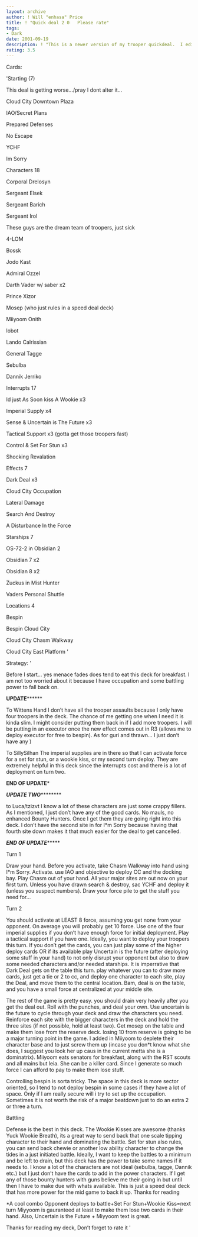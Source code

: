 ```yaml
---
layout: archive
author: ! Will "enhasa" Price
title: ! "Quick deal 2 0   Please rate"
tags:
- Dark
date: 2001-09-19
description: ! "This is a newer version of my trooper quickdeal.  I edited out most of the troopers and put in some power characters to keep myself in control longer and have a better chance at battling while still setting up the deal fast."
rating: 3.5
---
```

Cards: 

'Starting (7)


This deal is getting worse.../pray I dont alter it...

Cloud City Downtown Plaza

IAO/Secret Plans

Prepared Defenses

No Escape

YCHF

Im Sorry


Characters 18

Corporal Drelosyn

Sergeant Elsek

Sergeant Barich

Sergeant Irol

These guys are the dream team of troopers, just sick

4-LOM

Bossk

Jodo Kast

Admiral Ozzel

Darth Vader w/ saber x2

Prince Xizor

Mosep (who just rules in a speed deal deck)

Miiyoom Onith

lobot

Lando Calrissian

General Tagge

Sebulba

Dannik Jerriko


Interrupts  17

Id just As Soon kiss A Wookie x3

Imperial Supply x4

Sense & Uncertain is The Future x3

Tactical Support x3 (gotta get those troopers fast)

Control & Set For Stun x3

Shocking Revalation


Effects  7

Dark Deal x3

Cloud City Occupation

Lateral Damage

Search And Destroy

A Disturbance In the Force


Starships  7

OS-72-2 in Obsidian 2

Obsidian 7 x2

Obsidian 8 x2

Zuckus in Mist Hunter

Vaders Personal Shuttle


Locations 4

Bespin

Bespin Cloud City

Cloud City Chasm Walkway

Cloud City East Platform '

Strategy: '

Before I start... yes menace fades does tend to eat this deck for breakfast.  I am not too worried about it because I have occupation and some battling power to fall back on.


**********************UPDATE****************************

To Wittens Hand  I don’t have all the trooper assaults because I only have four troopers in the deck.  The chance of me getting one when I need it is kinda slim. I might consider putting them back in if I add more troopers.  I will be putting in an executor once the new effect comes out in R3 (allows me to deploy executor for free to bespin).  As for guri and thrawn... I just don’t have any )


To SillySilhan  The imperial supplies are in there so that I can activate force for a set for stun, or a wookie kiss, or my second turn deploy.  They are extremely helpful in this deck since the interrupts cost and there is a lot of deployment on turn two.

********************END OF UPDATE*********************


*******************UPDATE TWO***************************

to Luca/tzizvt  I know a lot of these characters are just some crappy fillers.  As I mentioned, I just don’t have any of the good cards.  No mauls, no enhanced Bounty Hunters.  Once I get them they are going right into this deck.  I don’t have the second site in for I*m Sorry because having that fourth site down makes it that much easier for the deal to get cancelled.  

*******************END OF UPDATE************************


Turn 1


Draw your hand.  Before you activate, take Chasm Walkway into hand using I*m Sorry.  Activate.  use IAO and objective to deploy CC and the docking bay.  Play Chasm out of your hand.  All your major sites are out now on your first turn.  Unless you have drawn search & destroy, sac YCHF and deploy it (unless you suspect numbers).  Draw your force pile to get the stuff you need for...


Turn 2

You should activate at LEAST 8 force, assuming you get none from your opponent.  On average you will probably get 10 force.  Use one of the four imperial supplies if you don’t have enough force for initial deployment.  Play a tactical support if you have one.  Ideally, you want to deploy your troopers this turn.  If you don’t get the cards, you can just play some of the higher deploy cards OR if its available play Uncertain is the future (after deploying some stuff in your hand) to not only disrupt your opponent but also to draw some needed characters and/or needed starships.  It is imperrative that Dark Deal gets on the table this turn.  play whatever you can to draw more cards, just get a tie or 2 to cc, and deploy one character to each site, play the Deal, and move them to the central location.  Bam, deal is on the table, and you have a small force at centralized at your middle site.



The rest of the game is pretty easy.  you should drain very heavily after you get the deal out.  Roll with the punches, and deal your own.  Use uncertain is the future to cycle through your deck and draw the characters you need.  Reinforce each site with the bigger characters in the deck and hold the three sites (if not possible, hold at least two).  Get mosep on the table and make them lose from the reserve deck.  losing 10 from reserve is going to be a major turning point in the game.  I added in Miiyoom to deplete their character base and to just screw them up (incase you don*t know what she does, I suggest you look her up caus in the current metta she is a dominatrix).  Miiyoom eats senators for breakfast, along with the RST scouts and all mains but leia.  She can be a killer card.  Since I generate so much force I can afford to pay to make them lose stuff.  


Controlling bespin is sorta tricky.  The space in this deck is more sector oriented, so I tend to not deploy bespin in some cases if they have a lot of space.  Only if I am really secure will i try to set up the occupation.  Sometimes it is not worth the risk of a major beatdown just to do an extra 2 or three a turn.  


Battling  


Defense is the best in this deck.  The Wookie Kisses are awesome (thanks Yuck Wookie Breath), its a great way to send back that one scale tipping character to their hand and dominating the battle.  Set for stun also rules, you can send back chewie or another low ability character to change the tides in a just initiated battle.  Ideally, I want to keep the battles to a minimum and be left to drain, but this deck has the power to take some names if it needs to.  I know a lot of the characters are not ideal (sebulba, tagge, Dannik etc.) but I just don’t have the cards to add in the power characters.  If I get any of those bounty hunters with guns believe me their going in but until then I have to make due with whats available.  This is just a speed deal deck that has more power for the mid game to back it up.  Thanks for reading


*A cool combo  Opponent deploys to battle+Set For Stun+Wookie Kiss=next turn Miyyoom is gauranteed at least to make them lose two cards in their hand.  Also, Uncertain is the Future + Miyyoom text is great.


Thanks for reading my deck, Don’t forget to rate it   '